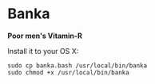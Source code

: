 Banka
=====

**Poor men's Vitamin-R**


Install it to your OS X:

	sudo cp banka.bash /usr/local/bin/banka
	sudo chmod +x /usr/local/bin/banka
